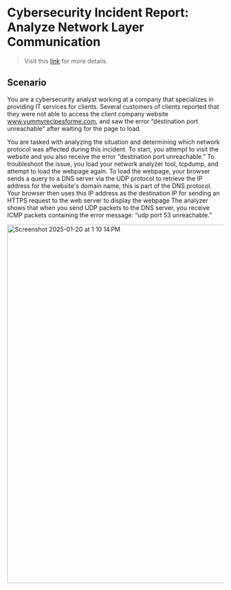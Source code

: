 # Cybersecurity Incident Report: Analyze Network Layer Communication
> Visit this [link](https://www.coursera.org/learn/networks-and-network-security?specialization=google-cybersecurity) for more details.

## Scenario
You are a cybersecurity analyst working at a company that specializes in providing IT services for clients. Several customers of clients reported that they were not able to access the client company website www.yummyrecipesforme.com, and saw the error “destination port unreachable” after waiting for the page to load. 

You are tasked with analyzing the situation and determining which network protocol was affected during this incident. To start, you attempt to visit the website and you also receive the error “destination port unreachable.” To troubleshoot the issue, you load your network analyzer tool, tcpdump, and attempt to load the webpage again. To load the webpage, your browser sends a query to a DNS server via the UDP protocol to retrieve the IP address for the website's domain name; this is part of the DNS protocol. Your browser then uses this IP address as the destination IP for sending an HTTPS request to the web server to display the webpage  The analyzer shows that when you send UDP packets to the DNS server, you receive ICMP packets containing the error message: “udp port 53 unreachable.” 

<img width="833" alt="Screenshot 2025-01-20 at 1 10 14 PM" src="https://github.com/user-attachments/assets/1c691f16-c295-468d-a8cd-65624b54f589" />
